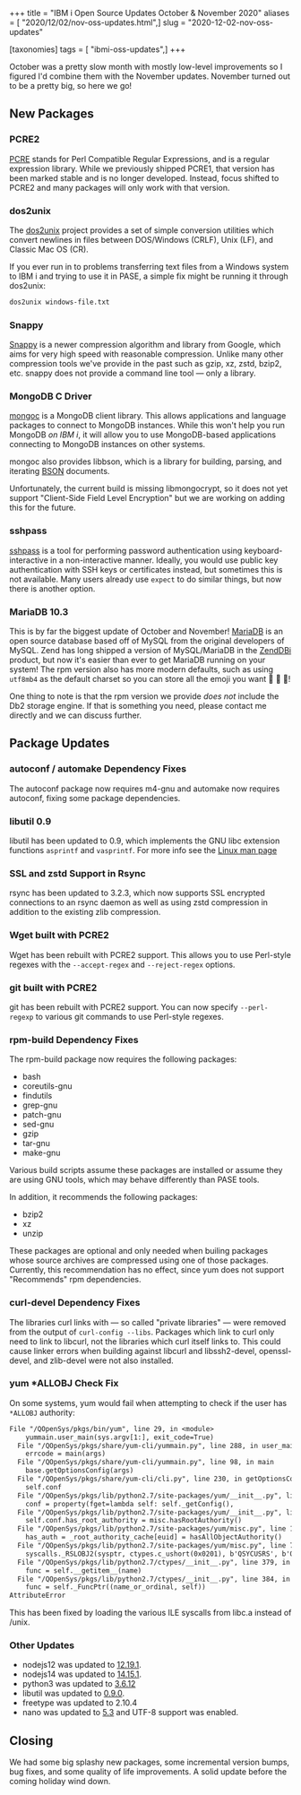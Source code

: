 +++
title = "IBM i Open Source Updates October & November 2020"
aliases = [ "2020/12/02/nov-oss-updates.html",]
slug = "2020-12-02-nov-oss-updates"

[taxonomies]
tags = [ "ibmi-oss-updates",]
+++

October was a pretty slow month with mostly low-level improvements so I figured
I'd combine them with the November updates. November turned out to be a pretty
big, so here we go!

<!-- more -->

## New Packages

### PCRE2

[PCRE](http://www.pcre.org/) stands for Perl Compatible Regular Expressions, and
is a regular expression library. While we previously shipped PCRE1, that version
has been marked stable and is no longer developed. Instead, focus shifted to
PCRE2 and many packages will only work with that version.

### dos2unix

The [dos2unix](http://waterlan.home.xs4all.nl/dos2unix.html) project provides a
set of simple conversion utilities which convert newlines in files between
DOS/Windows (CRLF), Unix (LF), and Classic Mac OS (CR).

If you ever run in to problems transferring text files from a Windows system to
IBM i and trying to use it in PASE, a simple fix might be running it through
dos2unix:

```bash
dos2unix windows-file.txt
```

### Snappy

[Snappy](https://github.com/google/snappy) is a newer compression algorithm and
library from Google, which aims for very high speed with reasonable compression.
Unlike many other compression tools we've provide in the past such as gzip, xz,
zstd, bzip2, etc. snappy does not provide a command line tool — only a library.

### MongoDB C Driver

[mongoc](http://mongoc.org) is a MongoDB client library. This allows
applications and language packages to connect to MongoDB instances. While this
won't help you run MongoDB _on IBM i_, it will allow you to use MongoDB-based
applications connecting to MongoDB instances on other systems.

mongoc also provides libbson, which is a library for building, parsing, and
iterating [BSON](http://bsonspec.org/) documents.

Unfortunately, the current build is missing libmongocrypt, so it does not yet
support "Client-Side Field Level Encryption" but we are working on adding this
for the future.

### sshpass

[sshpass](https://sourceforge.net/projects/sshpass/) is a tool for performing
password authentication using keyboard-interactive in a non-interactive manner.
Ideally, you would use public key authentication with SSH keys or certificates
instead, but sometimes this is not available. Many users already use `expect` to
do similar things, but now there is another option.

### MariaDB 10.3

This is by far the biggest update of October and November!
[MariaDB](https://mariadb.org/) is an open source database based off of MySQL
from the original developers of MySQL. Zend has long shipped a version of
MySQL/MariaDB in the [ZendDBi](https://www.zend.com/downloads/zend-dbi) product,
but now it's easier than ever to get MariaDB running on your system! The rpm
version also has more modern defaults, such as using `utf8mb4` as the default
charset so you can store all the emoji you want :hugs: :rainbow: :rocket:!

One thing to note is that the rpm version we provide _does not_ include the Db2
storage engine. If that is something you need, please contact me directly and we
can discuss further.

## Package Updates

### autoconf / automake Dependency Fixes

The autoconf package now requires m4-gnu and automake now requires autoconf,
fixing some package dependencies.

### libutil 0.9

libutil has been updated to 0.9, which implements the GNU libc extension
functions `asprintf` and `vasprintf`. For more info see the [Linux man
page](https://linux.die.net/man/3/asprintf)

### SSL and zstd Support in Rsync

rsync has been updated to 3.2.3, which now supports SSL encrypted connections to
an rsync daemon as well as using zstd compression in addition to the existing
zlib compression.

### Wget built with PCRE2

Wget has been rebuilt with PCRE2 support. This allows you to use Perl-style
regexes with the `--accept-regex` and `--reject-regex` options.

### git built with PCRE2

git has been rebuilt with PCRE2 support. You can now specify `--perl-regexp` to
various git commands to use Perl-style regexes.

### rpm-build Dependency Fixes

The rpm-build package now requires the following packages:

- bash
- coreutils-gnu
- findutils
- grep-gnu
- patch-gnu
- sed-gnu
- gzip
- tar-gnu
- make-gnu

Various build scripts assume these packages are installed or assume they are
using GNU tools, which may behave differently than PASE tools.

In addition, it recommends the following packages:

- bzip2
- xz
- unzip

These packages are optional and only needed when builing packages whose source
archives are compressed using one of those packages. Currently, this
recommendation has no effect, since yum does not support "Recommends" rpm
dependencies.

### curl-devel Dependency Fixes

The libraries curl links with — so called "private libraries" — were removed
from the output of `curl-config --libs`. Packages which link to curl only need
to link to libcurl, not the libraries which curl itself links to. This could
cause linker errors when building against libcurl and libssh2-devel,
openssl-devel, and zlib-devel were not also installed.

### yum *ALLOBJ Check Fix

On some systems, yum would fail when attempting to check if the user has `*ALLOBJ` authority:

```txt
File "/QOpenSys/pkgs/bin/yum", line 29, in <module>
    yummain.user_main(sys.argv[1:], exit_code=True)
  File "/QOpenSys/pkgs/share/yum-cli/yummain.py", line 288, in user_main
    errcode = main(args)
  File "/QOpenSys/pkgs/share/yum-cli/yummain.py", line 98, in main
    base.getOptionsConfig(args)
  File "/QOpenSys/pkgs/share/yum-cli/cli.py", line 230, in getOptionsConfig
    self.conf
  File "/QOpenSys/pkgs/lib/python2.7/site-packages/yum/__init__.py", line 897, in <lambda>
    conf = property(fget=lambda self: self._getConfig(),
  File "/QOpenSys/pkgs/lib/python2.7/site-packages/yum/__init__.py", line 357, in _getConfig
    self.conf.has_root_authority = misc.hasRootAuthority()
  File "/QOpenSys/pkgs/lib/python2.7/site-packages/yum/misc.py", line 103, in hasRootAuthority
    has_auth = _root_authority_cache[euid] = hasAllObjectAuthority()
  File "/QOpenSys/pkgs/lib/python2.7/site-packages/yum/misc.py", line 71, in hasAllObjectAuthority
    syscalls._RSLOBJ2(sysptr, ctypes.c_ushort(0x0201), b'QSYCUSRS', b'QSYS')
  File "/QOpenSys/pkgs/lib/python2.7/ctypes/__init__.py", line 379, in __getattr__
    func = self.__getitem__(name)
  File "/QOpenSys/pkgs/lib/python2.7/ctypes/__init__.py", line 384, in __getitem__
    func = self._FuncPtr((name_or_ordinal, self))
AttributeError
```

This has been fixed by loading the various ILE syscalls from libc.a instead of /unix.

### Other Updates

- nodejs12 was updated to [12.19.1](https://nodejs.org/en/blog/release/v12.19.1/).
- nodejs14 was updated to [14.15.1](https://nodejs.org/en/blog/release/v14.15.1/).
- python3 was updated to [3.6.12](https://www.python.org/downloads/release/python-3612/)
- libutil was updated to [0.9.0](https://github.com/IBM/portlibfori/releases/tag/0.9.0).
- freetype was updated to 2.10.4
- nano was updated to [5.3](https://www.nano-editor.org/news.php) and UTF-8
  support was enabled.

## Closing

We had some big splashy new packages, some incremental version bumps, bug fixes,
and some quality of life improvements. A solid update before the coming holiday
wind down.
